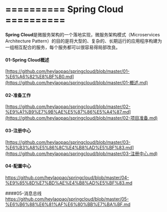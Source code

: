 # ==========   Spring Cloud    ==========

**Spring Cloud**是微服务架构的一个落地实现，微服务架构模式（Microservices Architecture Pattern）的目的是将大型的、复杂的、长期运行的应用程序构建为一组相互配合的服务，每个服务都可以很容易得局部改良。



#### 01-Spring Cloud概述

 [https://github.com/heylaopao/springcloud/blob/master/01-%E6%A6%82%E8%BF%B0.md](https://github.com/heylaopao/springcloud/blob/master/01-概述.md) 

#### 02-准备工作

 [https://github.com/heylaopao/springcloud/blob/master/02-%E9%A1%B9%E7%9B%AE%E5%87%86%E5%A4%87.md](https://github.com/heylaopao/springcloud/blob/master/02-项目准备.md) 

#### 03-注册中心

 [https://github.com/heylaopao/springcloud/blob/master/03-%E6%B3%A8%E5%86%8C%E4%B8%AD%E5%BF%83.md](https://github.com/heylaopao/springcloud/blob/master/03-注册中心.md) 
 
 #### 04-配置中心
 https://github.com/heylaopao/springcloud/blob/master/04-%E9%85%8D%E7%BD%AE%E4%B8%AD%E5%BF%83.md
 
 ####05-消息总线
 https://github.com/heylaopao/springcloud/blob/master/05-%E6%B6%88%E6%81%AF%E6%80%BB%E7%BA%BF.md

